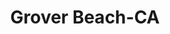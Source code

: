 ---
title: Grover Beach-CA
slug: grover-beach-ca
f_state:
- cms/state/california.md
f_locations:
- cms/payday-loan/advance-america-2653.md
- cms/payday-loan/advance-payday-3394.md
- cms/payday-loan/advance-payday-3395.md
- cms/payday-loan/advance-payday-3396.md
- cms/payday-loan/aloha-blue-4069.md
- cms/payday-loan/califorina-budget-finance-5783.md
- cms/payday-loan/check-changers-11068.md
- cms/payday-loan/check-changers-11069.md
updated-on: '2024-05-30T13:41:28.615Z'
created-on: '2024-05-30T13:41:28.615Z'
published-on: '2024-05-30T13:54:32.469Z'
f_city: Grover Beach
layout: '[city].html'
tags: city
---